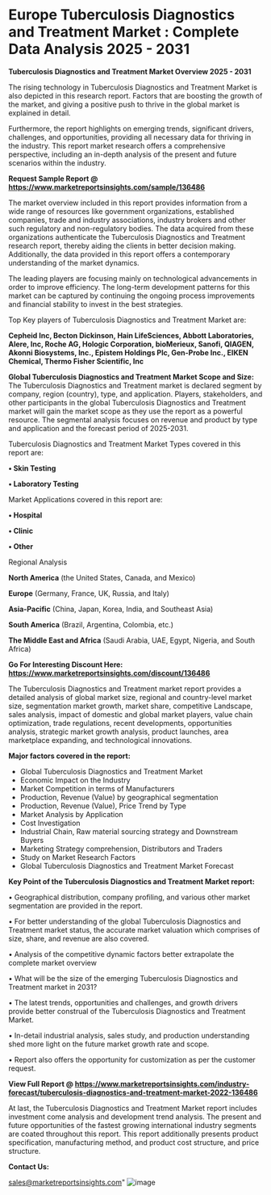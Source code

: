 # Europe Tuberculosis Diagnostics and Treatment Market : Complete Data Analysis 2025 - 2031

<Strong> Tuberculosis Diagnostics and Treatment Market Overview 2025 - 2031</strong>

The rising technology in Tuberculosis Diagnostics and Treatment Market is also depicted in this research report. Factors that are boosting the growth of the market, and giving a positive push to thrive in the global market is explained in detail.

Furthermore, the report highlights on emerging trends, significant drivers, challenges, and opportunities, providing all necessary data for thriving in the industry. This report market research offers a comprehensive perspective, including an in-depth analysis of the present and future scenarios within the industry.

<strong>Request Sample Report @ <a href=https://www.marketreportsinsights.com/sample/136486>https://www.marketreportsinsights.com/sample/136486</a></strong>

The market overview included in this report provides information from a wide range of resources like government organizations, established companies, trade and industry associations, industry brokers and other such regulatory and non-regulatory bodies. The data acquired from these organizations authenticate the Tuberculosis Diagnostics and Treatment research report, thereby aiding the clients in better decision making. Additionally, the data provided in this report offers a contemporary understanding of the market dynamics.

The leading players are focusing mainly on technological advancements in order to improve efficiency. The long-term development patterns for this market can be captured by continuing the ongoing process improvements and financial stability to invest in the best strategies.

Top Key players of Tuberculosis Diagnostics and Treatment Market are:

<strong>Cepheid Inc, Becton Dickinson, Hain LifeSciences, Abbott Laboratories, Alere, Inc, Roche AG, Hologic Corporation, bioMerieux, Sanofi, QIAGEN, Akonni Biosystems, Inc., Epistem Holdings Plc, Gen-Probe Inc., EIKEN Chemical, Thermo Fisher Scientific, Inc</strong>

<strong><b>Global Tuberculosis Diagnostics and Treatment Market Scope and Size:</b></strong>
The Tuberculosis Diagnostics and Treatment market is declared segment by company, region (country), type, and application. Players, stakeholders, and other participants in the global Tuberculosis Diagnostics and Treatment market will gain the market scope as they use the report as a powerful resource. The segmental analysis focuses on revenue and product by type and application and the forecast period of 2025-2031.

Tuberculosis Diagnostics and Treatment Market Types covered in this report are:

<strong>• Skin Testing

• Laboratory Testing</strong>

Market Applications covered in this report are:

<strong>• Hospital

• Clinic

• Other</strong> 

Regional Analysis

<strong>North America</strong> (the United States, Canada, and Mexico)

<strong>Europe</strong> (Germany, France, UK, Russia, and Italy)

<strong>Asia-Pacific</strong> (China, Japan, Korea, India, and Southeast Asia)

<strong>South America</strong> (Brazil, Argentina, Colombia, etc.)

<strong>The Middle East and Africa</strong> (Saudi Arabia, UAE, Egypt, Nigeria, and South Africa)

<strong>Go For Interesting Discount Here: <a href=https://www.marketreportsinsights.com/discount/136486>https://www.marketreportsinsights.com/discount/136486</a></strong>

The Tuberculosis Diagnostics and Treatment market report provides a detailed analysis of global market size, regional and country-level market size, segmentation market growth, market share, competitive Landscape, sales analysis, impact of domestic and global market players, value chain optimization, trade regulations, recent developments, opportunities analysis, strategic market growth analysis, product launches, area marketplace expanding, and technological innovations.

<strong><b>Major factors covered in the report:</b></strong>
<ul>
  <li>Global Tuberculosis Diagnostics and Treatment Market </li>
  <li>Economic Impact on the Industry</li>
  <li>Market Competition in terms of Manufacturers</li>
  <li>Production, Revenue (Value) by geographical segmentation</li>
  <li>Production, Revenue (Value), Price Trend by Type</li>
  <li>Market Analysis by Application</li>
  <li>Cost Investigation</li>
  <li>Industrial Chain, Raw material sourcing strategy and Downstream Buyers</li>
  <li>Marketing Strategy comprehension, Distributors and Traders</li>
  <li>Study on Market Research Factors</li>
  <li>Global Tuberculosis Diagnostics and Treatment Market Forecast</li>
</ul>

<strong><b>Key Point of the Tuberculosis Diagnostics and Treatment Market report:</b></strong>

• Geographical distribution, company profiling, and various other market segmentation are provided in the report.

• For better understanding of the global Tuberculosis Diagnostics and Treatment market status, the accurate market valuation which comprises of size, share, and revenue are also covered.

• Analysis of the competitive dynamic factors better extrapolate the complete market overview

• What will be the size of the emerging Tuberculosis Diagnostics and Treatment market in 2031?

• The latest trends, opportunities and challenges, and growth drivers provide better construal of the Tuberculosis Diagnostics and Treatment Market.

• In-detail industrial analysis, sales study, and production understanding shed more light on the future market growth rate and scope.

• Report also offers the opportunity for customization as per the customer request.

<strong><b>View Full Report @ <a href=https://www.marketreportsinsights.com/industry-forecast/tuberculosis-diagnostics-and-treatment-market-2022-136486>https://www.marketreportsinsights.com/industry-forecast/tuberculosis-diagnostics-and-treatment-market-2022-136486</a></b></strong>


At last, the Tuberculosis Diagnostics and Treatment Market report includes investment come analysis and development trend analysis. The present and future opportunities of the fastest growing international industry segments are coated throughout this report. This report additionally presents product specification, manufacturing method, and product cost structure, and price structure.

<strong>Contact Us:</strong>

sales@marketreportsinsights.com"
![image](https://github.com/user-attachments/assets/9fabbdf0-3b30-41d4-93d8-c0bdbf09ed23)

